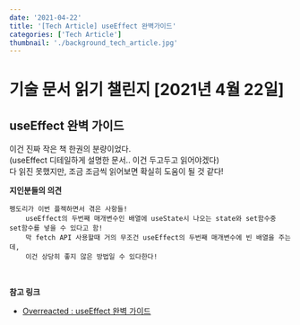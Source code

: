 ```yaml
---
date: '2021-04-22'
title: '[Tech Article] useEffect 완벽가이드'
categories: ['Tech Article']
thumbnail: './background_tech_article.jpg'
---
```


# 기술 문서 읽기 챌린지 [2021년 4월 22일]

## **useEffect 완벽 가이드**

이건 진짜 작은 책 한권의 분량이었다.  
(useEffect 디테일하게 설명한 문서.. 이건 두고두고 읽어야겠다)  
다 읽진 못했지만, 조금 조금씩 읽어보면 확실히 도움이 될 것 같다!

**지인분들의 의견**

```
펭도리가 이번 플젝하면서 겪은 사항들!
    useEffect의 두번째 매개변수인 배열에 useState시 나오는 state와 set함수중 set함수를 넣을 수 있다고 함!
    막 fetch API 사용할때 거의 무조건 useEffect의 두번째 매개변수에 빈 배열을 주는데,
    이건 상당히 좋지 않은 방법일 수 있다한다!
```

<br/>

**참고 링크**

-   [Overreacted : useEffect 완벽 가이드](https://overreacted.io/ko/a-complete-guide-to-useeffect/)
